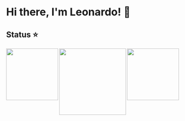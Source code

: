 # Hi there, I'm Leonardo! 👋

## Status ⭐
<img align=left height='140px'  src = 'https://github-readme-stats.vercel.app/api?username=leonardo029&theme=tokyonight&show_icons=true&hide_border=true&count_private=false'>
<img align=left height='180px'  src = 'https://github-readme-stats.vercel.app/api/top-langs/?username=leonardo029&theme=tokyonight&show_icons=true&hide_border=true&layout=compact'>
<img align=left height='140px'  src = 'https://github-readme-streak-stats.herokuapp.com/?user=leonardo029&theme=tokyonight&hide_border=true'>
